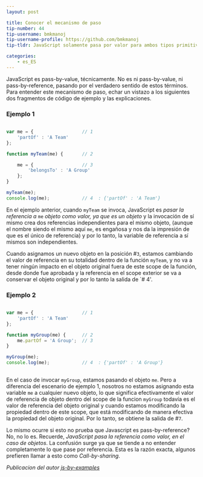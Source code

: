 ```yaml
---
layout: post

title: Conocer el mecanismo de paso
tip-number: 44
tip-username: bmkmanoj
tip-username-profile: https://github.com/bmkmanoj
tip-tldr: JavaScript solamente pasa por valor para ambos tipos primitiva y objeto (o referencia). En el caso de referencia el valor de referencia en sí se pasa por valor.

categories:
    - es_ES
---
```


JavaScript es pass-by-value, técnicamente. No es ni pass-by-value, ni pass-by-reference, pasando por el verdadero sentido de estos términos. Para entender este mecanismo de paso, echar un vistazo a los siguientes dos fragmentos de código de ejemplo y las explicaciones.

### Ejemplo 1

```js

var me = {					// 1
	'partOf' : 'A Team'
}; 

function myTeam(me) {		// 2

	me = {					// 3
		'belongsTo' : 'A Group'
	}; 
} 	

myTeam(me);		
console.log(me);			// 4  : {'partOf' : 'A Team'}

```

En el ejemplo anterior, cuando `myTeam` se invoca, JavaScript es *pasar la referencia a* `me` *objeto como valor, ya que es un objeto* y la invocación de sí mismo crea dos referencias independientes para el mismo objeto, (aunque el nombre siendo el mismo aquí `me`, es engañosa y nos da la impresión de que es el único de referencia) y por lo tanto, la variable de referencia a sí mismos son independientes.

Cuando asignamos un nuevo objeto en la posición #`3`, estamos cambiando el valor de referencia en su totalidad dentro de la función `myTeam`, y no va a tener ningún impacto en el objeto original fuera de este scope de la función, desde donde fue aprobada y la referencia en el scope exterior se va a conservar el objeto original y por lo tanto la salida de `# 4'.


### Ejemplo 2

```js

var me = {					// 1
	'partOf' : 'A Team'
}; 

function myGroup(me) { 		// 2
	me.partOf = 'A Group';  // 3
} 

myGroup(me);
console.log(me);			// 4  : {'partOf' : 'A Group'}
	
```

En el caso de invocar `myGroup`, estamos pasando el objeto `me`. Pero a diferencia del escenario de ejemplo 1, nosotros no estamos asignando esta variable `me` a cualquier nuevo objeto, lo que significa efectivamente el valor de referencia de objeto dentro del scope de la funcion `myGroup` todavía es el valor de referencia del objeto original y cuando estamos modificando la propiedad dentro de este scope, que está modificando de manera efectiva la propiedad del objeto original. Por lo tanto, se obtiene la salida de #`7`.

Lo mismo ocurre si esto no prueba que Javascript es pass-by-reference? No, no lo es. Recuerde, *JavaScript pasa la referencia como valor, en el caso de objetos*. La confusión surge ya que se tiende a no entender completamente lo que pase por referencia. Esta es la razón exacta, algunos prefieren llamar a esto como *Call-by-sharing*.


*Publicacion del autor [js-by-examples](https://github.com/bmkmanoj/js-by-examples/blob/master/examples/js_pass_by_value_or_reference.md)*
